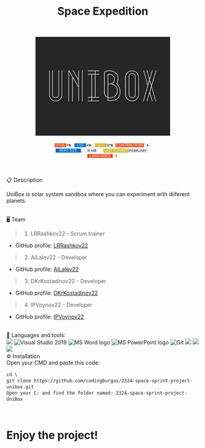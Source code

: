 <h1 align="center">Space Expedition</h1>
<br>
<p align="center">
  <img width="70%" src="./website/photos/logo_readme.png"/>
  <br>
  <br>
  <img width="50%" src="./website/photos/readme-info.png"/>
</p>
<br>

📋 Description
<p align="start">
UniBox is solar system sandbox where you can experiment with diiferent planets.
</p>
<br>
🖥 Team

>  1. LRRashkov22 - Scrum trainer    
   - GitHub profile: [LRRashkov22](https://github.com/luchezar123)    
 
> 2. AILalev22 - Developer 
   - GitHub profile: [AILalev22](https://github.com/AILalev22)    

> 3. DKrKostadinov22 - Developer   
   - GitHub profile: [DKrKostadinov22](https://github.com/DKrKostadinov22)

> 4. IPVoynov22 - Developer   
   - GitHub profile: [IPVoynov22](https://github.com/IPVoynov22)

   <br> 
   🚀 Languages and tools:
   <br>
   <img src="https://img.icons8.com/color/48/000000/c-plus-plus-logo.png"/>
   <img src="https://img.icons8.com/fluency/48/000000/visual-studio.png" alt="Visual Studio 2019"/>
   <img src="https://img.icons8.com/fluency/48/000000/microsoft-word-2019.png" alt="MS Word logo" width=48px/>
    <img src="https://img.icons8.com/fluency/48/000000/microsoft-powerpoint-2019.png" alt="MS PowerPoint logo" width=48px/>
    <img src="https://img.icons8.com/color/48/000000/git.png" alt="Git"/>
    <img src="https://cdn.sanity.io/images/599r6htc/localized/46a76c802176eb17b04e12108de7e7e0f3736dc6-1024x1024.png?w=804&h=804&q=75&fit=max&auto=format"  width=48px>
    <img src="https://static-00.iconduck.com/assets.00/github-icon-2048x1988-jzvzcf2t.png" width=48px>
      <img src="https://upload.wikimedia.org/wikipedia/commons/f/f4/Raylib_logo.png" width=48px>
   <br> 
⚙️ Installation 
<br>
Open your CMD and paste this code:
 
````
cd \
git clone https://github.com/codingburgas/2324-space-sprint-project-unibox.git
Open your C: and find the folder named: 2324-space-sprint-project-UniBox
````

<br>

<h1>Enjoy the project!</h1>
